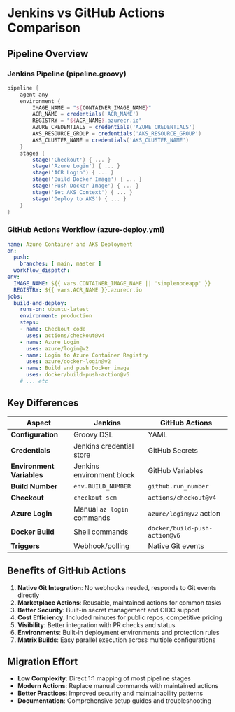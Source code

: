 # Jenkins vs GitHub Actions Comparison

## Pipeline Overview

### Jenkins Pipeline (pipeline.groovy)
```groovy
pipeline {
    agent any
    environment {
        IMAGE_NAME = "${CONTAINER_IMAGE_NAME}"
        ACR_NAME = credentials('ACR_NAME')
        REGISTRY = "${ACR_NAME}.azurecr.io"
        AZURE_CREDENTIALS = credentials('AZURE_CREDENTIALS')
        AKS_RESOURCE_GROUP = credentials('AKS_RESOURCE_GROUP')
        AKS_CLUSTER_NAME = credentials('AKS_CLUSTER_NAME')
    }
    stages {
        stage('Checkout') { ... }
        stage('Azure Login') { ... }
        stage('ACR Login') { ... }
        stage('Build Docker Image') { ... }
        stage('Push Docker Image') { ... }
        stage('Set AKS Context') { ... }
        stage('Deploy to AKS') { ... }
    }
}
```

### GitHub Actions Workflow (azure-deploy.yml)
```yaml
name: Azure Container and AKS Deployment
on:
  push:
    branches: [ main, master ]
  workflow_dispatch:
env:
  IMAGE_NAME: ${{ vars.CONTAINER_IMAGE_NAME || 'simplenodeapp' }}
  REGISTRY: ${{ vars.ACR_NAME }}.azurecr.io
jobs:
  build-and-deploy:
    runs-on: ubuntu-latest
    environment: production
    steps:
    - name: Checkout code
      uses: actions/checkout@v4
    - name: Azure Login
      uses: azure/login@v2
    - name: Login to Azure Container Registry
      uses: azure/docker-login@v2
    - name: Build and push Docker image
      uses: docker/build-push-action@v6
    # ... etc
```

## Key Differences

| Aspect | Jenkins | GitHub Actions |
|--------|---------|----------------|
| **Configuration** | Groovy DSL | YAML |
| **Credentials** | Jenkins credential store | GitHub Secrets |
| **Environment Variables** | Jenkins environment block | GitHub Variables |
| **Build Number** | `env.BUILD_NUMBER` | `github.run_number` |
| **Checkout** | `checkout scm` | `actions/checkout@v4` |
| **Azure Login** | Manual `az login` commands | `azure/login@v2` action |
| **Docker Build** | Shell commands | `docker/build-push-action@v6` |
| **Triggers** | Webhook/polling | Native Git events |

## Benefits of GitHub Actions

1. **Native Git Integration**: No webhooks needed, responds to Git events directly
2. **Marketplace Actions**: Reusable, maintained actions for common tasks
3. **Better Security**: Built-in secret management and OIDC support
4. **Cost Efficiency**: Included minutes for public repos, competitive pricing
5. **Visibility**: Better integration with PR checks and status
6. **Environments**: Built-in deployment environments and protection rules
7. **Matrix Builds**: Easy parallel execution across multiple configurations

## Migration Effort

- **Low Complexity**: Direct 1:1 mapping of most pipeline stages
- **Modern Actions**: Replace manual commands with maintained actions
- **Better Practices**: Improved security and maintainability patterns
- **Documentation**: Comprehensive setup guides and troubleshooting